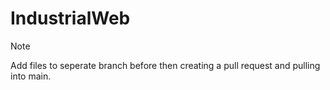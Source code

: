 # IndustrialWeb

> [!NOTE]
> Add files to seperate branch before then creating a pull request and pulling into main.
